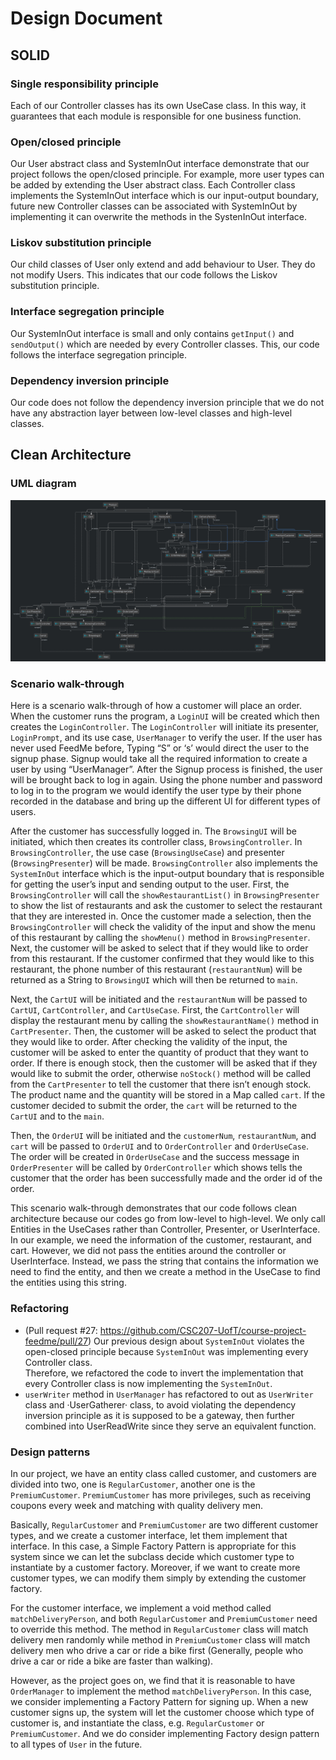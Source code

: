 # Design Document

## SOLID

### Single responsibility principle
Each of our Controller classes has its own UseCase class. In this way, it guarantees that each module is responsible 
for one business function.

### Open/closed principle
Our User abstract class and SystemInOut interface demonstrate that our project follows the open/closed principle. 
For example, more user types can be added by extending the User abstract class. Each Controller class implements the 
SystemInOut interface which is our input-output boundary, future new Controller classes can be associated with 
SystemInOut by implementing it can overwrite the methods in the SystenInOut interface.

### Liskov substitution principle
Our child classes of User only extend and add behaviour to User. They do not modify Users. This indicates that our 
code follows the Liskov substitution principle.

### Interface segregation principle
Our SystemInOut interface is small and only contains `getInput()` and `sendOutput()` which are needed by every 
Controller classes. This, our code follows the interface segregation principle.

### Dependency inversion principle
Our code does not follow the dependency inversion principle that we do not have any abstraction layer between 
low-level classes and high-level classes.

## Clean Architecture

### UML diagram
![](../Figures/FeedMe.png)

### Scenario walk-through
Here is a scenario walk-through of how a customer will place an order. When the customer runs the program, a 
`LoginUI` will be created which then creates the `LoginController`. The `LoginController` will initiate its 
presenter, `LoginPrompt`,  and its use case, `UserManager` to verify the user. If the user has never used FeedMe 
before, Typing “S” or ‘s’ would direct the user to the signup phase. Signup would take all the required information 
to create a user by using “UserManager”. After the Signup process is finished, the user will be brought back to log 
in again. Using the phone number and password to log in to the program we would identify the user type by their 
phone recorded in the database and bring up the different UI for different types of users.

After the customer has successfully logged in. The `BrowsingUI` will be initiated, which then creates its controller 
class, `BrowsingController`. In `BrowsingController`, the use case (`BrowsingUseCase`) and presenter 
(`BrowsingPresenter`) will be made. `BrowsingController` also implements the `SystemInOut` interface which is the 
input-output boundary that is responsible for getting the user’s input and sending output to the user. First, the 
`BrowsingController` will call the `showRestaurantList()` in `BrowsingPresenter` to show the list of restaurants and 
ask the customer to select the restaurant that they are interested in. Once the customer made a selection, then the 
`BrowsingController` will check the validity of the input and show the menu of this restaurant by calling the 
`showMenu()` method in `BrowsingPresenter`. Next, the customer will be asked to select that if they would like to 
order from this restaurant. If the customer confirmed that they would like to this restaurant, the phone number of 
this restaurant (`restaurantNum`) will be returned as a String to `BrowsingUI` which will then be returned to `main`.

Next, the `CartUI` will be initiated and the `restaurantNum` will be passed to `CartUI`, `CartController`, and 
`CartUseCase`. First, the `CartController` will display the restaurant menu by calling the `showRestaurantName()` 
method in `CartPresenter`. Then, the customer will be asked to select the product that they would like to order. 
After checking the validity of the input, the customer will be asked to enter the quantity of product that they want 
to order. If there is enough stock, then the customer will be asked that if they would like to submit the order, 
otherwise `noStock()` method will be called from the `CartPresenter` to tell the customer that there isn’t enough 
stock. The product name and the quantity will be stored in a Map called `cart`. If the customer decided to submit 
the order, the `cart` will be returned to the `CartUI` and to the `main`.

Then, the `OrderUI` will be initiated and the `customerNum`, `restaurantNum`, and `cart` will be passed to `OrderUI` 
and to `OrderController` and `OrderUseCase`. The order will be created in `OrderUseCase` and the success message in 
`OrderPresenter` will be called by `OrderController` which shows tells the customer that the order has been 
successfully made and the order id of the order.

This scenario walk-through demonstrates that our code follows clean architecture because our codes go from low-level 
to high-level. We only call Entities in the UseCases rather than Controller, Presenter, or UserInterface. In our 
example, we need the information of the customer, restaurant, and cart. However, we did not pass the entities around 
the controller or UserInterface. Instead, we pass the string that contains the information we need to find the 
entity, and then we create a method in the UseCase to find the entities using this string.

### Refactoring
- (Pull request #27: https://github.com/CSC207-UofT/course-project-feedme/pull/27) Our previous design about 
  `SystemInOut` violates the open-closed principle because `SystemInOut` was implementing every Controller class.  
  Therefore, we refactored the code to invert the implementation that every Controller class is now implementing the 
  `SystemInOut`.
- `userWriter` method in `UserManager` has refactored to out as `UserWriter` class and ·UserGatherer· class,  to 
   avoid violating the dependency inversion principle as it is supposed to be a gateway, then further combined into 
   UserReadWrite since they serve an equivalent function.

### Design patterns
In our project, we have an entity class called customer, and customers are divided into two, one is 
`RegularCustomer`, another one is the `PremiumCustomer`.  `PremiumCustomer` has more privileges, such as receiving 
coupons every week and matching with quality delivery men.  

Basically, `RegularCustomer` and `PremiumCustomer` are two different customer types, and we create a customer 
interface, let them implement that interface.  In this case, a Simple Factory Pattern is appropriate for this system 
since we can let the subclass decide which customer type to instantiate by a customer factory.  Moreover, if we want 
to create more customer types, we can modify them simply by extending the customer factory.  

For the customer interface, we implement a void method called `matchDeliveryPerson`, and both `RegularCustomer` and 
`PremiumCustomer` need to override this method.  The method in `RegularCustomer` class will match delivery men 
randomly while method in `PremiumCustomer` class will match delivery men who drive a car or ride a bike first 
(Generally, people who drive a car or ride a bike are faster than walking). 

However, as the project goes on, we find that it is reasonable to have `OrderManager` to implement the method 
`matchDeliveryPerson`. In this case, we consider implementing a Factory Pattern for signing up. When a new customer 
signs up, the system will let the customer choose which type of customer is, and instantiate the class, e.g. 
`RegularCustomer` or `PremiumCustomer`. And we do consider implementing Factory design pattern to all types of 
`User` in the future.




